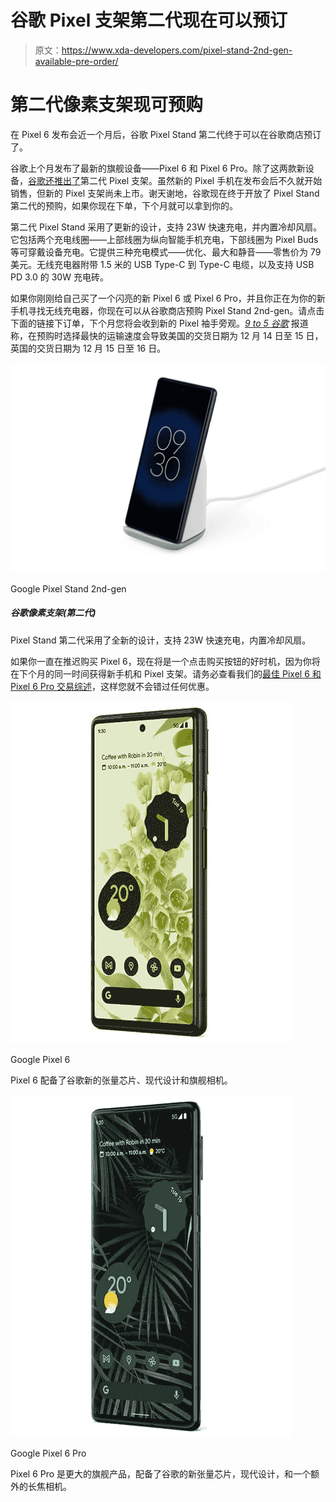 # 谷歌 Pixel 支架第二代现在可以预订

> 原文：<https://www.xda-developers.com/pixel-stand-2nd-gen-available-pre-order/>

# 第二代像素支架现可预购

在 Pixel 6 发布会近一个月后，谷歌 Pixel Stand 第二代终于可以在谷歌商店预订了。

谷歌上个月发布了最新的旗舰设备——Pixel 6 和 Pixel 6 Pro。除了这两款新设备，[谷歌还推出了](https://www.xda-developers.com/google-pixel-stand-2nd-gen-built-in-fan-fast-charging-support/)第二代 Pixel 支架。虽然新的 Pixel 手机在发布会后不久就开始销售，但新的 Pixel 支架尚未上市。谢天谢地，谷歌现在终于开放了 Pixel Stand 第二代的预购，如果你现在下单，下个月就可以拿到你的。

第二代 Pixel Stand 采用了更新的设计，支持 23W 快速充电，并内置冷却风扇。它包括两个充电线圈——上部线圈为纵向智能手机充电，下部线圈为 Pixel Buds 等可穿戴设备充电。它提供三种充电模式——优化、最大和静音——零售价为 79 美元。无线充电器附带 1.5 米的 USB Type-C 到 Type-C 电缆，以及支持 USB PD 3.0 的 30W 充电砖。

如果你刚刚给自己买了一个闪亮的新 Pixel 6 或 Pixel 6 Pro，并且你正在为你的新手机寻找无线充电器，你现在可以从谷歌商店预购 Pixel Stand 2nd-gen。请点击下面的链接下订单，下个月您将会收到新的 Pixel 袖手旁观。*[9 to 5 谷歌](https://9to5google.com/2021/11/18/pixel-stand-pre-order/)* 报道称，在预购时选择最快的运输速度会导致美国的交货日期为 12 月 14 日至 15 日，英国的交货日期为 12 月 15 日至 16 日。

 <picture>![The Pixel Stand 2nd-gen features a brand new design, 23W fast charging support, and a built-in cooling fan.](img/29f67d3337f520e3f0f0f90efd5f124d.png)</picture> 

Google Pixel Stand 2nd-gen

##### 谷歌像素支架(第二代)

Pixel Stand 第二代采用了全新的设计，支持 23W 快速充电，内置冷却风扇。

如果你一直在推迟购买 Pixel 6，现在将是一个点击购买按钮的好时机，因为你将在下个月的同一时间获得新手机和 Pixel 支架。请务必查看我们的[最佳 Pixel 6 和 Pixel 6 Pro 交易综述](https://www.xda-developers.com/best-google-pixel-6-pro-deals/)，这样您就不会错过任何优惠。

 <picture>![The Pixel 6 comes with Google's new Tensor chip, a modern design, and flagship cameras.](img/7343f77af84019bd24844d3d2e495f29.png)</picture> 

Google Pixel 6

Pixel 6 配备了谷歌新的张量芯片、现代设计和旗舰相机。

 <picture>![The Pixel 6 Pro is the larger sibling that comes with Google's new Tensor chip, a modern design, and an extra telephoto camera.](img/5c825565a61d24d571df294787f045fc.png)</picture> 

Google Pixel 6 Pro

Pixel 6 Pro 是更大的旗舰产品，配备了谷歌的新张量芯片，现代设计，和一个额外的长焦相机。